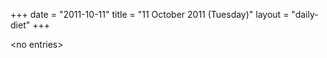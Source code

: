 +++
date = "2011-10-11"
title = "11 October 2011 (Tuesday)"
layout = "daily-diet"
+++

<p>&lt;no entries&gt;</p>